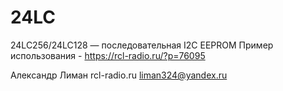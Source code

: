 # 24LC
24LC256/24LC128 — последовательная I2C EEPROM
Пример использования - https://rcl-radio.ru/?p=76095

Александр Лиман
rcl-radio.ru
liman324@yandex.ru
